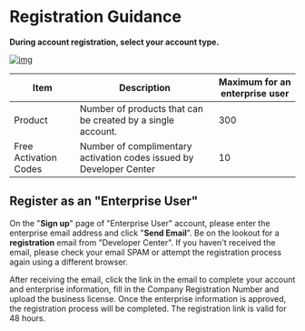 # Registration Guidance

**During account registration, select your account type.**

<a data-fancybox title="img" href="/en/quickStart/image10025.png" >![img](/en/quickStart/image10025.png)</a>

| Item                  | Description                                                  | Maximum for an enterprise user |
| --------------------- | ------------------------------------------------------------ | ------------------------------ |
| Product               | Number of products that can be created by a single account.  | 300                             |
| Free Activation Codes | Number of complimentary activation codes issued by Developer Center | 10                              |

## **Register as an "Enterprise User"**

On the "**Sign up**" page of "Enterprise User" account, please enter the enterprise email address and click "**Send Email**". Be on the lookout for a **registration** email from "Developer Center". If you haven't received the email, please check your email SPAM or attempt the registration process again using a different browser. 

After receiving the email, click the link in the email to complete your account and enterprise information, fill in the Company Registration Number and upload the business license. Once the enterprise information is approved, the registration process will be completed. The registration link is valid for 48 hours.